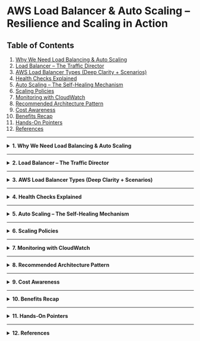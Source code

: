 # AWS Load Balancer & Auto Scaling – Resilience and Scaling in Action

## Table of Contents
1. [Why We Need Load Balancing & Auto Scaling](#1-why-we-need-load-balancing--auto-scaling)
2. [Load Balancer – The Traffic Director](#2-load-balancer--the-traffic-director)
3. [AWS Load Balancer Types (Deep Clarity + Scenarios)](#3-aws-load-balancer-types-deep-clarity--scenarios)
4. [Health Checks Explained](#4-health-checks-explained)
5. [Auto Scaling – The Self-Healing Mechanism](#5-auto-scaling--the-self-healing-mechanism)
6. [Scaling Policies](#6-scaling-policies)
7. [Monitoring with CloudWatch](#7-monitoring-with-cloudwatch)
8. [Recommended Architecture Pattern](#8-recommended-architecture-pattern)
9. [Cost Awareness](#9-cost-awareness)
10. [Benefits Recap](#10-benefits-recap)
11. [Hands-On Pointers](#11-hands-on-pointers)
12. [References](#12-references)

---

<details>
<summary><strong>1. Why We Need Load Balancing & Auto Scaling</strong></summary>

When an application runs on a single EC2 instance, it’s vulnerable — if that instance fails, users face downtime.  
As traffic grows, that single instance also becomes a bottleneck.

**Load Balancing** prevents overload by distributing requests across multiple servers.  
**Auto Scaling** ensures the number of servers adjusts automatically with demand.

Together, they create systems that are:
- **Highly available** – no single point of failure  
- **Scalable** – adapt to load changes  
- **Cost-efficient** – run only what’s needed  

**Analogy:**  
Think of a restaurant during lunch hour. The manager (Load Balancer) sends customers evenly to free tables,  
and when the rush increases, new waiters are called in (Auto Scaling).  
When it’s quiet again, the extra waiters leave — smooth, efficient, and balanced.

</details>

---

<details>
<summary><strong>2. Load Balancer – The Traffic Director</strong></summary>

### Purpose
A Load Balancer acts as a **single entry point** for all users, forwarding requests to backend EC2 instances that are healthy and available.

### How It Works
1. Users connect to the LB’s DNS name.  
2. The LB routes each request to a **Target Group** (group of EC2 instances or IPs).  
3. Constant **Health Checks** decide which targets are fit to receive traffic.  
4. The LB automatically stops sending traffic to unhealthy instances.

### Core Concepts

| Term | Description |
|------|--------------|
| **Listener** | Defines protocol and port (e.g., HTTP 80 → Target Group A) |
| **Target Group** | Pool of EC2 targets behind the LB |
| **Rule** | Conditions (path/host/header) used for routing |
| **Cross-Zone LB** | Balances traffic across AZs for fault tolerance |
| **Sticky Sessions** | Keeps a client bound to the same target |
| **TLS Termination** | LB handles HTTPS encryption via ACM certificate |
| **Access Logs** | Store detailed connection data to S3 |

### Simple Architecture

```

Internet Users
│
▼
+------------------+
|  Load Balancer   |
+------------------+
│     │     │
▼     ▼     ▼
EC2-A EC2-B EC2-C

```

</details>

---

<details>
<summary><strong>3. AWS Load Balancer Types (Deep Clarity + Scenarios)</strong></summary>

Each LB type works at a specific **OSI layer** and fits different needs.

| Type | OSI Layer | Think of It As | Ideal For | Why It Fits Best |
|------|------------|----------------|------------|------------------|
| **Application LB (ALB)** | Layer 7 | Smart receptionist who understands full sentences | Web apps (HTTP/HTTPS) | Routes by path/host, supports cookies, redirects, WebSockets, and integrates with ACM & WAF. |
| **Network LB (NLB)** | Layer 4 | Bouncer who checks connection tickets | Gaming, IoT, low-latency or fixed-IP workloads | Handles millions of TCP/UDP connections with static IPs and TLS pass-through. |
| **Gateway LB (GWLB)** | Layer 3 | Security checkpoint inspecting every packet | Firewalls, intrusion detection, network inspection | Transparently inserts appliances into traffic flow. |
| **Classic LB (CLB)** | Layer 4/7 | Old front-desk operator | Legacy EC2 stacks | Simple, but lacks advanced routing and metrics — migrate to ALB/NLB. |

---

#### Real-World Scenarios

| Scenario | Best LB | Why This Works |
|-----------|----------|----------------|
| Multi-path web app (`/`, `/api`, `/login`) | **ALB** | Path-based routing, SSL termination, WAF support. |
| Multiplayer gaming needing static IPs | **NLB** | TCP/UDP speed, minimal latency. |
| Deploying network firewalls (FortiGate, Palo Alto) | **GWLB** | Inserts inspection appliances inline transparently. |
| Legacy monolith (pre-2016) | **CLB → ALB recommended** | Backward compatible, but ALB adds performance & logs. |

---

#### OSI Layer Quick View

| Layer | Understands | Example Decision |
|--------|--------------|------------------|
| **L3 (GWLB)** | IP Packets | “Route 10.0.0.0/16 through firewall.” |
| **L4 (NLB)** | Ports & Protocols | “If TCP 443 → EC2-A.” |
| **L7 (ALB)** | Full HTTP/HTTPS requests | “If path = /api → Target Group 2.” |

---

#### Choosing Quickly

| Goal | Choose |
|------|---------|
| Smart routing (URLs, headers) | **ALB** |
| Ultra-low latency or static IP | **NLB** |
| Security inspection | **GWLB** |
| Legacy support | **CLB** |

</details>

---

<details>
<summary><strong>4. Health Checks Explained</strong></summary>

Health Checks are what keep your Load Balancer smart — it constantly asks,  
“Are you okay?” to each target before sending traffic.

**Parameters to Configure**
- **Protocol & Path** → `HTTP:80 /healthz` or `TCP:22`  
- **Healthy Threshold** → How many successes before marking healthy  
- **Unhealthy Threshold** → Failures before removing instance  
- **Interval** → Frequency of checks  
- **Timeout** → Wait time before declaring failure  

**Goal:** keep traffic flowing only to **healthy** instances automatically.

</details>

---

<details>
<summary><strong>5. Auto Scaling – The Self-Healing Mechanism</strong></summary>

When traffic rises, add servers; when it drops, remove them.  
That’s what Auto Scaling does — **scale dynamically without manual control.**

### Core Components

| Component | Description |
|------------|-------------|
| **Launch Template** | Blueprint defining AMI, instance type, SGs, IAM role, User Data |
| **Auto Scaling Group (ASG)** | Logical group controlling instance count (Min/Desired/Max) |
| **Scaling Policies** | Define how and when scaling occurs |
| **Health Checks** | Replace unhealthy instances automatically |
| **Lifecycle Hooks** | Trigger actions before join/after terminate (warm-up, drain, save logs) |

### Analogy
Like a supermarket opening more checkout counters when queues form  
and closing them when the rush ends — smooth, elastic, cost-efficient.

</details>

---

<details>
<summary><strong>6. Scaling Policies</strong></summary>

| Policy Type | Trigger | Example |
|--------------|----------|----------|
| **Target Tracking** | Maintain a steady metric | Keep CPU ≈ 60 % |
| **Step Scaling** | Adjust by threshold steps | +1 instance @ 70 %, +2 @ 90 % |
| **Simple Scaling** | One threshold → one action | Add 1 instance when CPU > 80 % |
| **Scheduled Scaling** | Time-based automation | Weekdays 9 AM scale out, 5 PM scale in |

**Behind the Scenes**
- Scaling uses **CloudWatch Alarms** to detect thresholds.  
- ASG then launches or terminates instances based on that metric.

</details>

---

<details>
<summary><strong>7. Monitoring with CloudWatch</strong></summary>

**CloudWatch** provides full observability:

| Type | Use |
|------|-----|
| **Metrics** | CPU, Network, RequestCountPerTarget, TargetResponseTime |
| **Alarms** | Trigger actions or notifications |
| **Logs** | Collect system/app logs |
| **Dashboards** | Unified view of health and scaling metrics |

Combine these with scaling policies for a closed feedback loop:  
*Monitor → Decide → Act → Repeat.*

</details>

---

<details>
<summary><strong>8. Recommended Architecture Pattern</strong></summary>

**Goal:** High availability + elastic scaling + cost efficiency.

```

```
    Internet Users
          │
          ▼
 ┌────────────────┐
 │ Application LB │  ← HTTPS 443 (ACM certs)
 └────────────────┘
          │
 ┌────────┴────────┐
 ▼                 ▼
```

EC2-A             EC2-B
▲               ▲
└──────┬────────┘
│
Auto Scaling Group
Min = 2  Desired = 2  Max = 6

```

- Instances spread across multiple AZs  
- Health Checks at ALB and EC2 level  
- Scaling based on CPU or RequestCountPerTarget  
- Instance Refresh for rolling updates  
- Logging + Alerts via CloudWatch

</details>

---

<details>
<summary><strong>9. Cost Awareness</strong></summary>

| Component | Cost Basis | Notes |
|------------|-------------|-------|
| **ALB** | per hour + per LCU (Load Balancer Capacity Unit) | Pay for time active + processed traffic |
| **NLB** | per hour + per LCU (new connections, data processed) | Slightly higher but faster |
| **ASG** | Free | Pay only for EC2 and CloudWatch usage |
| **CloudWatch** | per metric + alarms + logs | Optimize by filtering important metrics only |

**Tip:**  
Right-size instance types and schedule down-scaling windows to reduce bills.

</details>

---

<details>
<summary><strong>10. Benefits Recap</strong></summary>

| Capability | Handled By | Outcome |
|-------------|-------------|----------|
| Traffic Distribution | Load Balancer | Balanced user experience |
| Fault Tolerance | LB + ASG | Automatic recovery from failures |
| Cost Efficiency | ASG | Scales down when idle |
| Security & Monitoring | WAF + CloudWatch | Visibility and Protection |

Together they build **resilient, self-adjusting AWS architectures.**

</details>

---

<details>
<summary><strong>11. Hands-On Pointers</strong></summary>

1. Deploy **ALB** in public subnets; register EC2 targets in private subnets.  
2. Create **Launch Template** → link to ASG → attach scaling policy.  
3. Configure Health Checks (`/healthz`) and grace periods.  
4. Use **ACM** for free SSL/TLS certificates.  
5. Verify metrics in **CloudWatch Dashboard**.  
6. Test scaling by generating load (e.g., Apache Bench or stress tool).

</details>

---

<details>
<summary><strong>12. References</strong></summary>

- [AWS Elastic Load Balancing Docs](https://docs.aws.amazon.com/elasticloadbalancing/latest/userguide/what-is-load-balancing.html)  
- [Amazon EC2 Auto Scaling Docs](https://docs.aws.amazon.com/autoscaling/ec2/userguide/what-is-amazon-ec2-auto-scaling.html)  
- [Amazon CloudWatch Docs](https://docs.aws.amazon.com/AmazonCloudWatch/latest/monitoring/WhatIsCloudWatch.html)  
- [AWS WAF Integration Guide](https://docs.aws.amazon.com/waf/latest/developerguide/waf-chapter.html)  
- [AWS Certificate Manager Overview](https://docs.aws.amazon.com/acm/latest/userguide/acm-overview.html)

</details>
